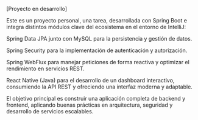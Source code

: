 [Proyecto en desarrollo]

Este es un proyecto personal, una tarea,
desarrollada con Spring Boot e integra distintos módulos clave del ecosistema en el entorno de IntelliJ:

Spring Data JPA junto con MySQL para la persistencia y gestión de datos.

Spring Security para la implementación de autenticación y autorización.

Spring WebFlux para manejar peticiones de forma reactiva y optimizar el rendimiento en servicios REST.

React Native (Java) para el desarrollo de un dashboard 
interactivo, consumiendo la API REST y ofreciendo una interfaz moderna y adaptable.

El objetivo principal es construir una aplicación 
completa de backend y frontend, aplicando buenas prácticas en arquitectura, seguridad y desarrollo de servicios escalables.
